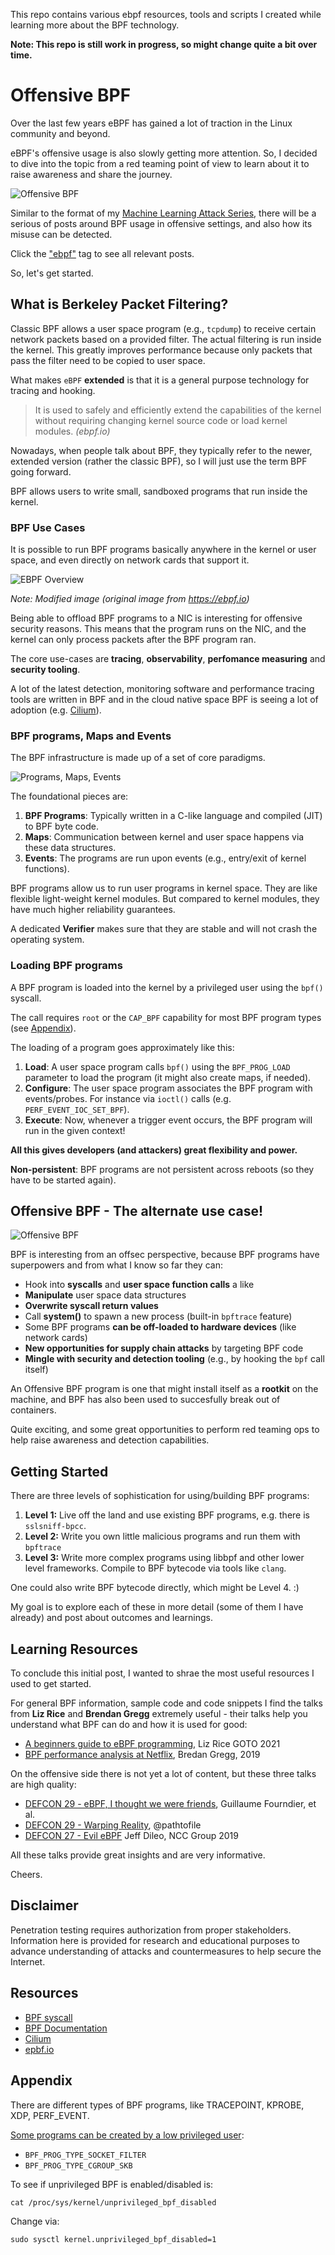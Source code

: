 This repo contains various ebpf resources, tools and scripts I created while learning more about the BPF technology. 

**Note: This repo is still work in progress, so might change quite a bit over time.**


# Offensive BPF

Over the last few years eBPF has gained a lot of traction in the Linux community and beyond.

eBPF's offensive usage is also slowly getting more attention. So, I decided to dive into the topic from a red teaming point of view to learn about it to raise awareness and share the journey.

![Offensive BPF](https://embracethered.com/blog/images/2021/offensive-bpf.png)

Similar to the format of my [Machine Learning Attack Series](/blog/posts/2020/machine-learning-attack-series-overview/), there will be a serious of posts around BPF usage in offensive settings, and also how its misuse can be detected. 

Click the ["ebpf"](https://embracethered.com/blog/tags/ebpf) tag to see all relevant posts.


So, let's get started.

## What is Berkeley Packet Filtering?

Classic BPF allows a user space program (e.g., `tcpdump`) to receive certain network packets based on a provided filter. The actual filtering is run inside the kernel. This greatly improves performance because only packets that pass the filter need to be copied to user space.

What makes `eBPF` **extended** is that it is a general purpose technology for tracing and hooking. 

> It is used to safely and efficiently extend the capabilities of the kernel without requiring changing kernel source code or load kernel modules. *(ebpf.io)*

Nowadays, when people talk about BPF, they typically refer to the newer, extended version (rather the classic BPF), so I will just use the term BPF going forward.

BPF allows users to write small, sandboxed programs that run inside the kernel.

### BPF Use Cases

It is possible to run BPF programs basically anywhere in the kernel or user space, and even directly on network cards that support it. 

![EBPF Overview](https://embracethered.com/blog/images/2021/ebpio-overview.png)

*Note: Modified image (original image from https://ebpf.io)*

Being able to offload BPF programs to a NIC is interesting for offensive security reasons. This means that the program runs on the NIC, and the kernel can only process packets after the BPF program ran. 



The core use-cases are **tracing**, **observability**, **perfomance measuring** and **security tooling**. 

A lot of the latest detection, monitoring software and performance tracing tools are written in BPF and in the cloud native space BPF is seeing a lot of adoption (e.g. [Cilium](https://docs.cilium.io/en/v1.8/intro/)).

### BPF programs, Maps and Events

The BPF infrastructure is made up of a set of core paradigms.

![Programs, Maps, Events](https://embracethered.com/blog/images/2021/prog.map.events.png)

The foundational pieces are:

1. **BPF Programs**: Typically written in a C-like language and compiled (JIT) to BPF byte code. 
3. **Maps**: Communication between kernel and user space happens via these data structures.
4. **Events**: The programs are run upon events (e.g., entry/exit of kernel functions). 

BPF programs allow us to run user programs in kernel space. They are like flexible light-weight kernel modules. But compared to kernel modules, they have much higher reliability guarantees. 

A dedicated **Verifier** makes sure that they are stable and will not crash the operating system. 

### Loading BPF programs

A BPF program is loaded into the kernel by a privileged user using the `bpf()` syscall.

The call requires `root` or the `CAP_BPF` capability for most BPF program types (see [Appendix](#appendix)). 

The loading of a program goes approximately like this:

1. **Load**: A user space program calls `bpf()` using the `BPF_PROG_LOAD` parameter to load the program (it might also create maps, if needed). 
2. **Configure**: The user space program associates the BPF program with events/probes. For instance via `ioctl()` calls (e.g. `PERF_EVENT_IOC_SET_BPF`).
3. **Execute**: Now, whenever a trigger event occurs, the BPF program will run in the given context!

**All this gives developers (and attackers) great flexibility and power.**

**Non-persistent**: BPF programs are not persistent across reboots (so they have to be started again).


## Offensive BPF - The alternate use case!

![Offensive BPF](https://embracethered.com/blog/images/2021/obpf.png)

BPF is interesting from an offsec perspective, because BPF programs have superpowers and from what I know so far they can: 

* Hook into **syscalls** and **user space function calls** a like
* **Manipulate** user space data structures
* **Overwrite syscall return values**
* Call **system()** to spawn a new process (built-in `bpftrace` feature)
* Some BPF programs **can be off-loaded to hardware devices** (like network cards)
* **New opportunities for supply chain attacks** by targeting BPF code
* **Mingle with security and detection tooling** (e.g., by hooking the `bpf` call itself)

An Offensive BPF program is one that might install itself as a **rootkit** on the machine, and BPF has also been used to succesfully break out of containers.

Quite exciting, and some great opportunities to perform red teaming ops to help raise awareness and detection capabilities.

## Getting Started

There are three levels of sophistication for using/building BPF programs:

1. **Level 1:** Live off the land and use existing BPF programs, e.g. there is `sslsniff-bpcc`.
2. **Level 2:** Write you own little malicious programs and run them with `bpftrace`
3. **Level 3:** Write more complex programs using libbpf and other lower level frameworks. Compile to BPF bytecode via tools like `clang`. 

One could also write BPF bytecode directly, which might be Level 4. :)

My goal is to explore each of these in more detail (some of them I have already) and post about outcomes and learnings. 

## Learning Resources

To conclude this initial post, I wanted to shrae the most useful resources I used to get started.

For general BPF information, sample code and code snippets I find the talks from **Liz Rice** and **Brendan Gregg** extremely useful - their talks help you understand what BPF can do and how it is used for good:

* [A beginners guide to eBPF programming](https://www.youtube.com/watch?v=uBqRv8bDro), Liz Rice GOTO 2021
* [BPF performance analysis at Netflix](https://www.youtube.com/watch?v=16slh29iN1g), Bredan Gregg, 2019

On the offensive side there is not yet a lot of content, but these three talks are high quality:

* [DEFCON 29 - eBPF, I thought we were friends](https://www.youtube.com/watch?v=5zixNDolLrg), Guillaume Fourndier, et al.
* [DEFCON 29 - Warping Reality](https://www.youtube.com/watch?v=g6SKWT7sROQ), @pathtofile
* [DEFCON 27 - Evil eBPF](https://www.youtube.com/watch?v=yrrxFZfyEsw) Jeff Dileo, NCC Group 2019

All these talks provide great insights and are very informative. 

Cheers.

## Disclaimer

Penetration testing requires authorization from proper stakeholders. Information here is provided for research and educational purposes to advance understanding of attacks and countermeasures to help secure the Internet.


## Resources

* [BPF syscall](https://www.kernel.org/doc/html/latest/userspace-api/ebpf/syscall.html)
* [BPF Documentation](https://www.kernel.org/doc/html/latest/bpf/index.html)
* [Cilium](https://docs.cilium.io/en/v1.8/intro/)
* [epbf.io](https://ebpf.io)

## Appendix

There are different types of BPF programs, like TRACEPOINT, KPROBE, XDP, PERF_EVENT. 

[Some programs can be created by a low privileged user](https://elixir.bootlin.com/linux/latest/source/kernel/bpf/syscall.c#L2134):  
* `BPF_PROG_TYPE_SOCKET_FILTER`
* `BPF_PROG_TYPE_CGROUP_SKB`

To see if unprivileged BPF is enabled/disabled is:

```
cat /proc/sys/kernel/unprivileged_bpf_disabled
```

Change via:
```
sudo sysctl kernel.unprivileged_bpf_disabled=1
```


